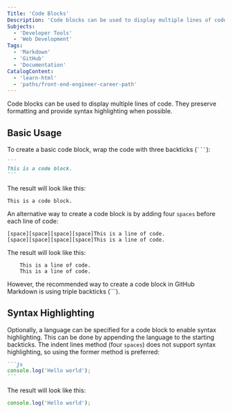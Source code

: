 ```yaml
---
Title: 'Code Blocks'
Description: 'Code blocks can be used to display multiple lines of code. They preserve formatting and provide syntax highlighting when possible.'
Subjects:
  - 'Developer Tools'
  - 'Web Development'
Tags:
  - 'Markdown'
  - 'GitHub'
  - 'Documentation'
CatalogContent:
  - 'learn-html'
  - 'paths/front-end-engineer-career-path'
---
```


Code blocks can be used to display multiple lines of code. They preserve formatting and provide syntax highlighting when possible.

## Basic Usage

To create a basic code block, wrap the code with three backticks (` ``` `):

````md
```
This is a code block.
```
````

The result will look like this:

```
This is a code block.
```

An alternative way to create a code block is by adding four `spaces` before each line of code:

````
[space][space][space][space]This is a line of code.
[space][space][space][space]This is a line of code.
````

The result will look like this:

```
    This is a line of code.
    This is a line of code.
```

However, the recommended way to create a code block in GitHub Markdown is using triple backticks (```).

## Syntax Highlighting

Optionally, a language can be specified for a code block to enable syntax highlighting. This can be done by appending the language to the starting backticks. The indent lines method (four `spaces`) does not support syntax highlighting, so using the former method is preferred:

````md
```js
console.log('Hello world');
```
````

The result will look like this:

```js
console.log('Hello world');
```
